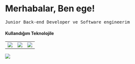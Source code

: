 <h1>Merhabalar, Ben ege!</h1>
<pre>Junior Back-end Developer ve Software engineerim</pre>
<h4>Kullandığım Teknolojile</h4>
<table>
<tr>
<td><img src="https://upload.wikimedia.org/wikipedia/commons/thumb/0/05/Go_Logo_Blue.svg/215px-Go_Logo_Blue.svg.png"></td>
<td><img src="https://upload.wikimedia.org/wikipedia/commons/thumb/0/0d/C_Sharp_wordmark.svg/120px-C_Sharp_wordmark.svg.png"></td>
<td><img src="https://upload.wikimedia.org/wikipedia/commons/thumb/c/c3/Python-logo-notext.svg/121px-Python-logo-notext.svg.png"></td>

</tr>
</table>
<img src="https://github-readme-stats.vercel.app/api/top-langs/?username=ege19055&layout=compact&bg_color=0d1117&border_color=0d1117&text-color:79ff97&langs_count=12"><br><br>
